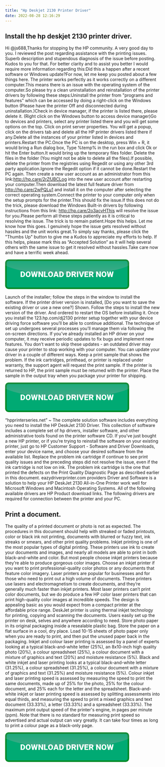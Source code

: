 ```yaml
---
title: "Hp Deskjet 2130 Printer Driver"
date: 2022-08-28 12:16:29
---
```


## Install the hp deskjet 2130 printer driver.

Hi @js688,Thanks for stopping by the HP community. A very good day to you. I reviewed the post regarding assistance with the printing issues. Superb description and stupendous diagnosis of the issue before posting. Kudos to you for that. For better clarity and to assist you better I would require more information regarding this:Did this a happen after a recent software or Windows update?For now, let me keep you posted about a few things here. The printer works perfectly as it works correctly on a different computer.This means there is an issue with the operating system of the computer.So please try a clean uninstallation and reinstallation of the printer drivers by following these steps:Uninstall the printer from "programs and features" which can be accessed by doing a right-click on the Windows button (Please have the printer Off and disconnected during uninstallation.)Check in device manager, if the printer is listed there, please delete it. (Right click on the Windows button to access device manager)Go to devices and printers, select any printer listed there and you will get some options on the top. Click on print server properties. You will get a popup, click on the drivers tab and delete all the HP printer drivers listed there if any.Delete all the instances of your printer listed in devices and printers.Restart the PC.Once the PC is on the desktop, press Win + R, it would bring a Run dialog box, Type %temp% in the run box and click Ok or hit the Enter button.It would bring up the temporary files folder. Delete the files in the folder (You might not be able to delete all the files).If possible, delete the printer from the registries using Regedit or using any other 3rd party application.Ignore the Regedit option if it cannot be done.Restart the PC again. Then create a new user account as an administrator from this link:http://hp.care/2rZfJBCLog into the new user account after restarting your computer.Then download the latest full feature driver from http://hp.care/2wPQLu1 and install it on the computer after selecting the correct operating system.Connect the printer to your computer only when the setup prompts for the printer.This should fix the issue.If this does not do the trick, please download the Windows Built-in drivers by following instructions from this link: http://hp.care/2o3acvHThis will resolve the issue for you.Please perform all these steps patiently as it is critical to resolving the issue. The trick is to remain patient.Hope this helps. Let me know how this goes. I genuinely hope the issue gets resolved without hassles and the unit works great.To simply say thanks, please click the "Thumbs Up" button to give me a Kudos to appreciate my efforts to help. If this helps, please mark this as “Accepted Solution” as it will help several others with the same issue to get it resolved without hassles.Take care now and have a terrific week ahead.

[![button](https://github.com/driverbay/driverbay.github.io/blob/main/dlbutton.png?raw=true)](https://printerpatch.com/download-printer-driver)


Launch of the installer; follow the steps in the window to install the software.
If the printer driver version is installed, [Do you want to save the existing driver or use a new one?] Shown. Follow the steps to install the new version of the driver. And ordered to restart the OS before installing it.
Once you install the 123.hp.com/dj2130 printer setup together with your device driving force software you’ll be able to continue additional. The technique of set up undergoes several processes you’ll manage them via following the on-screen directions.
If you’ve already installed an HP driver on your computer, it may receive periodic updates to fix bugs and implement new features. You don’t want to skip these updates - an outdated driver may cause your printer to stop working with your computer. You can update your driver in a couple of different ways.
Keep a print sample that shows the problem. If the ink cartridges, printhead, or printer is replaced under warranty, the support agent will request the print sample. If the printer is returned to HP, the print sample must be returned with the printer. Place the sample in the output tray when you package your printer for shipping.

[![button](https://github.com/driverbay/driverbay.github.io/blob/main/dlbutton.png?raw=true)](https://printerpatch.com/download-printer-driver)


“hpprinterseries.net” ~ The complete solution software includes everything you need to install the HP DeskJet 2130 Driver. This collection of software includes a complete set of hp drivers, installer software, and other administrative tools found on the printer software CD.
If you’ve just bought a new HP printer, or if you’re trying to reinstall the software on your existing printer, just go to HP Customer Support - Software and Driver Downloads, enter your device name, and choose your desired software from the available list.
Replace the problem ink cartridge if continue to see print quality issues and the preceding steps did not resolve the issue, even if the ink cartridge is not low on ink. The problem ink cartridge is the one that printed the defects on the Print Quality Diagnostic Page as described earlier in this document.
eazydriverprinter.com providers Driver and Software is a solution to help your HP DeskJet 2130 All-in-One Printer work well for Microsoft Windows and Macintosh Operating Systems. All of the following available drivers are HP Product download links. The following drivers are required for connection between the printer and your PC.

## Print a document.

The quality of a printed document or photo is not as expected. The procedures in this document should help with streaked or faded printouts, color or black ink not printing, documents with blurred or fuzzy text, ink streaks or smears, and other print quality problems.
Inkjet printing is one of the most popular types of digital printing. These printers use ink to create your documents and images, and nearly all models are able to print in both black-and-white and color. But most people choose inkjet printers because they’re able to produce gorgeous color images. Choose an inkjet printer if you want to print professional-quality color photos or any documents that feature color imagery.
Laser printers are popular for businesses and for those who need to print out a high volume of documents. These printers use lasers and electromagnetism to create documents, and they’re generally much faster than inkjet printers. Most laser printers can’t print color documents, but we do produce a few HP color laser printers that can print high-quality color images at incredible speeds.
The design is appealing basic as you would expect from a compact printer at the affordable price range. DeskJet printer is using thermal inkjet technology for printing, copying and scanning the documents. Users easily set up the printer on desk, selves and anywhere according to need.
Store photo paper in its original packaging inside a resealable plastic bag. Store the paper on a flat surface in a cool, dry place. Load 10-15 sheets of photo paper only when you are ready to print, and then put the unused paper back in the packaging.
Inkjet and colour laser printing is assessed by a panel of experts looking at a typical black-and-white letter (25%), an 8x10-inch high quality photo (20%), a colour spreadsheet (25%), a colour document with a mixture of graphics and text (20%) and moisture resistance (5%). Black and white inkjet and laser printing looks at a typical black-and-white letter (31.25%), a colour spreadsheet (31.25%), a colour document with a mixture of graphics and text (31.25%) and moisture resistance (5%).
Colour inkjet and laser printing speed is assessed by measuring the speed to print the same documents, made up of 25% for the photo, 25% for the colour document, and 25% each for the letter and the spreadsheet. Black-and-white inkjet or laser printing speed is assessed by splitting assessments into equal thirds, and measuring the speed to print a mixed graphics and text document (33.33%), a letter (33.33%) and a spreadsheet (33.33%).
The maximum print output speed of the printer's engine, in pages per minute (ppm). Note that there is no standard for measuring print speed so advertised and actual output can vary greatly. It can take four times as long to print a colour page as a black-only page.


[![button](https://github.com/driverbay/driverbay.github.io/blob/main/dlbutton.png?raw=true)](https://printerpatch.com/download-printer-driver)